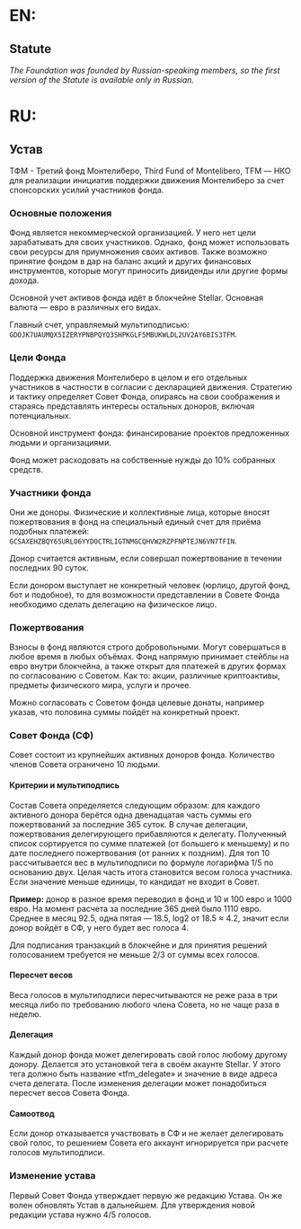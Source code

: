 # EN:

## Statute

_The Foundation was founded by Russian-speaking members,
so the first version of the Statute is available only in Russian._

# RU:

## Устав

ТФМ - Третий фонд Монтели́беро, Third Fund of Montelibero, TFM — НКО для реализации инициатив поддержки
движения Монтелиберо за счет спонсорских усилий участников фонда.

### Основные положения

Фонд является некоммерческой организацией. У него нет цели зарабатывать для своих участников. 
Однако, фонд может использовать свои ресурсы для приумножения своих активов. 
Также возможно принятие фондом в дар на баланс акций и других финансовых инструментов, которые могут 
приносить дивиденды или другие формы дохода.

Основной учет активов фонда идёт в блокчейне Stellar. Основная валюта — евро в различных его видах.

Главный счет, управляемый мультиподписью:
`GDOJK7UAUMQX5IZERYPNBPQYQ3SHPKGLF5MBUKWLDL2UV2AY6BIS3TFM`.

### Цели Фонда

Поддержка движения Монтелиберо в целом и его отдельных участников в частности в согласии с декларацией движения. 
Стратегию и тактику определяет Совет Фонда, опираясь на свои соображения и стараясь представлять интересы 
остальных доноров, включая потенциальных.

Основной инструмент фонда: финансирование проектов предложенных людьми и организациями.

Фонд может расходовать на собственные нужды до 10% собранных средств.

### Участники фонда

Они же доноры. Физические и коллективные лица, которые вносят пожертвования в фонд
на специальный единый счет для приёма подобных платежей:
`GCSAXEHZBQY65URLO6YYDOCTRLIGTNMGCQHVW2RZPFNPTEJN6VN7TFIN`.

Донор считается активным, если совершал пожертвование в течении последних 90 суток.

Если донором выступает не конкретный человек (юрлицо, другой фонд, бот и подобное), то для возможности представлении
в Совете Фонда необходимо сделать делегацию на физическое лицо.

### Пожертвования

Взносы в фонд являются строго добровольными. Могут совершаться в любое время в любых объёмах. 
Фонд напрямую принимает стейблы на евро внутри блокчейна, а также открыт для платежей в других формах 
по согласованию с Советом. Как то: акции, различные криптоактивы, предметы физического мира, услуги и прочее.

Можно согласовать с Советом фонда целевые донаты, например указав, что половина суммы пойдёт на конкретный проект.

### Совет Фонда (СФ)

Совет состоит из крупнейших активных доноров фонда. Количество членов Совета ограничено 10 людьми.

#### Критерии и мультиподпись

Состав Совета определяется следующим образом: для каждого активного донора берётся одна двенадцатая часть суммы 
его пожертвований за последние 365 суток. В случае делегации, пожертвования делегирующего прибавляются к делегату. 
Полученный список сортируется по сумме платежей (от большего к меньшему) 
и по дате последнего пожертвования (от ранних к поздним). 
Для топ 10 рассчитывается вес в мультиподписи по формуле логарифма 1/5 по основанию двух. 
Целая часть итога становится весом голоса участника. Если значение меньше единицы, то кандидат не входит в Совет.

**Пример:** донор в разное время переводил в фонд и 10 и 100 евро и 1000 евро. 
На момент расчета за последние 365 дней было 1110 евро. Среднее в месяц 92.5, одна пятая — 18.5, log2 от 18.5 ≈ 4.2, 
значит если донор войдёт в СФ, у него будет вес голоса 4.

Для подписания транзакций в блокчейне и для принятия решений голосованием требуется не меньше 2/3 от суммы всех голосов.

#### Пересчет весов

Веса голосов в мультиподписи пересчитываются не реже раза в три месяца либо по требованию любого члена Совета, 
но не чаще раза в неделю.

#### Делегация
Каждый донор фонда может делегировать свой голос любому другому донору. 
Делается это установкой тега в своём акаунте Stellar. 
У этого тега должно быть название «tfm_delegate» и значение в виде адреса счета делегата. 
После изменения делегации может понадобиться пересчет весов Совета Фонда.

#### Самоотвод
Если донор отказывается участвовать в СФ и не желает делегировать свой голос, то решением Совета 
его аккаунт игнорируется при расчете голосов мультиподписи.

### Изменение устава
Первый Совет Фонда утверждает первую же редакцию Устава. Он же волен обновлять Устав в дальнейшем. 
Для утверждения новой редакции устава нужно 4/5 голосов.
